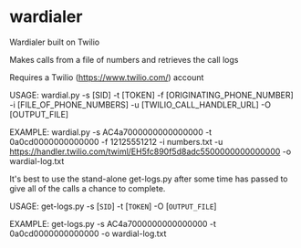 # wardialer
Wardialer built on Twilio

Makes calls from a file of numbers and retrieves the call logs

Requires a Twilio (https://www.twilio.com/) account

USAGE:
wardial.py -s [SID] -t [TOKEN] -f [ORIGINATING_PHONE_NUMBER] -i [FILE_OF_PHONE_NUMBERS] -u [TWILIO_CALL_HANDLER_URL] -O [OUTPUT_FILE]

EXAMPLE:
wardial.py -s AC4a7000000000000000 -t 0a0cd0000000000000 -f 12125551212 -i numbers.txt -u https://handler.twilio.com/twiml/EH5fc890f5d8adc5500000000000000 -o wardial-log.txt

It's best to use the stand-alone get-logs.py after some time has passed to give all of the calls a chance to complete.

USAGE:
get-logs.py -s [`SID`] -t [`TOKEN`] -O [`OUTPUT_FILE`]

EXAMPLE:
get-logs.py -s AC4a7000000000000000 -t 0a0cd0000000000000 -o wardial-log.txt
